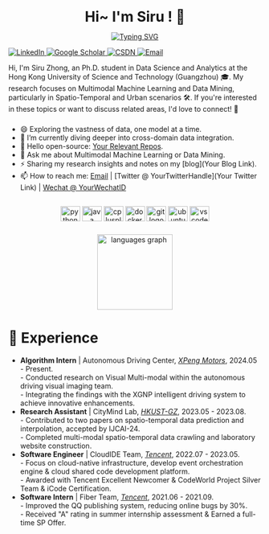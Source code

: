 <br clear="both">

<h1 align="center" style="margin: 10px; padding: 0px;">Hi~ I'm Siru ! 👋</h1> 

<p align="center">
<a href="https://git.io/typing-svg"><img src="https://readme-typing-svg.herokuapp.com?font=Fira+Code&pause=1000&color=1E90FF&center=true&vCenter=true&repeat=false&width=435&lines=A+Multimodal+Learning+Researcher" alt="Typing SVG" /></a>
</p>

<a href="https://linkedin.com/in/siruzhong"><img src="https://img.shields.io/badge/LinkedIn-%230077B5.svg?&style=flat-square&logo=linkedin&logoColor=white" alt="LinkedIn" /></a><a href="https://scholar.google.co.uk/citations?user=3KMb5mUAAAAJ"> <img src="https://img.shields.io/badge/Google%20Scholar-%234285F4.svg?&style=flat-square&logo=google-scholar&logoColor=white" alt="Google Scholar" /></a><a href="https://bareth.blog.csdn.net/"> <img src="https://img.shields.io/badge/CSDN-%23EE4444.svg?&style=flat-square&logo=csdn&logoColor=white" alt="CSDN" /></a><a href="mailto:siruzhong@outlook.com"> <img src="https://img.shields.io/badge/-Email-red?style=flat-square&logo=gmail&logoColor=white" alt="Email"/></a>

<p align="left">Hi, I'm Siru Zhong, an Ph.D. student in Data Science and Analytics at the Hong Kong University of Science and Technology (Guangzhou) 🎓. My research focuses on Multimodal Machine Learning and Data Mining, particularly in Spatio-Temporal and Urban scenarios 🛠. If you're interested in these topics or want to discuss related areas, I'd love to connect! 🤝</p>

###

- 😄 Exploring the vastness of data, one model at a time.
- 🌱 I’m currently diving deeper into cross-domain data integration.
- 👯 Hello open-source: [Your Relevant Repos]().
- 💬 Ask me about Multimodal Machine Learning or Data Mining.
- ⚡ Sharing my research insights and notes on my [blog](Your Blog Link).
- 📫 How to reach me: [Email](YourEmail@example.com) | [Twitter @ YourTwitterHandle](Your Twitter Link) | [Wechat @ YourWechatID]()

##

<div align="center">
  <img src="https://cdn.jsdelivr.net/gh/devicons/devicon/icons/python/python-original.svg" height="30" width="39" alt="python logo"  />
  <img src="https://cdn.jsdelivr.net/gh/devicons/devicon/icons/java/java-original.svg" height="30" width="39" alt="java logo"  />
  <img src="https://cdn.jsdelivr.net/gh/devicons/devicon/icons/cplusplus/cplusplus-original.svg" height="30" width="39" alt="cplusplus logo"  />
  <img src="https://cdn.jsdelivr.net/gh/devicons/devicon/icons/docker/docker-original.svg" height="30" width="39" alt="docker logo"  />
  <img src="https://cdn.jsdelivr.net/gh/devicons/devicon/icons/git/git-original.svg" height="30" width="39" alt="git logo"  />
  <img src="https://cdn.jsdelivr.net/gh/devicons/devicon/icons/ubuntu/ubuntu-plain.svg" height="30" width="39" alt="ubuntu logo"  />
  <img src="https://cdn.jsdelivr.net/gh/devicons/devicon/icons/vscode/vscode-original.svg" height="30" width="39" alt="vscode logo"  />
</div>

###

<div align="center">
  <img src="https://github-readme-stats.vercel.app/api/top-langs?locale=en&hide_title=false&layout=compact&card_width=320&langs_count=4&theme=github_dark&hide_border=false&custom_title=Languages&exclude_repo=Repo1,Repo2,Repo3&hide=jupyter%20notebook&username=siruzhong" height="150" alt="languages graph"  />
</div>

# 📍 Experience

<ul>
  <li>
   <strong>Algorithm Intern</strong> | Autonomous Driving Center, <em><a href="https://www.xpeng.com/" target="_blank">XPeng Motors</a></em>, 2024.05 - Present.<br>
    <!--<img src="https://siruzhong-1305674339.cos.ap-hongkong.myqcloud.com/2024-05-24-025517.png" style="width: 5em;"><br>-->
    - Conducted research on Visual Multi-modal within the autonomous driving visual imaging team.<br>
    - Integrating the findings with the XGNP intelligent driving system to achieve innovative enhancements.
  </li>
  
  <li>
   <strong>Research Assistant</strong> | CityMind Lab, <em><a href="https://citymind.top/" target="_blank">HKUST-GZ</a></em>, 2023.05 - 2023.08.<br>
    <!--<img src="https://siruzhong-1305674339.cos.ap-hongkong.myqcloud.com/2024-06-29-150454.png" style="width: 5em;"><br>-->
    - Contributed to two papers on spatio-temporal data prediction and interpolation, accepted by IJCAI-24.<br>
    - Completed multi-modal spatio-temporal data crawling and laboratory website construction.
  </li>
  
  <li>
   <strong>Software Engineer</strong> | CloudIDE Team, <em><a href="https://www.tencent.com/" target="_blank">Tencent</a></em>, 2022.07 - 2023.05.<br>
    <!--<img src="https://siruzhong-1305674339.cos.ap-hongkong.myqcloud.com/2024-05-07-175529.png" style="width: 4em;"><br>-->
    - Focus on cloud-native infrastructure, develop event orchestration engine & cloud shared code development platform.<br>
    - Awarded with Tencent Excellent Newcomer & CodeWorld Project Silver Team & iCode Certification.
  </li>

  <li>
   <strong>Software Intern</strong> | Fiber Team, <em><a href="https://www.tencent.com/" target="_blank">Tencent</a></em>, 2021.06 - 2021.09.<br>
    <!--<img src="https://siruzhong-1305674339.cos.ap-hongkong.myqcloud.com/2024-05-07-175529.png" style="width: 4em;"><br>-->
    - Improved the QQ publishing system, reducing online bugs by 30%.<br>
    - Received "A" rating in summer internship assessment & Earned a full-time SP Offer.
  </li>
  
</ul>


<!-- # GitHub stats
[![Siru's GitHub stats](https://github-readme-stats.vercel.app/api?username=siruzhong)](https://github.com/anuraghazra/github-readme-stats) -->
